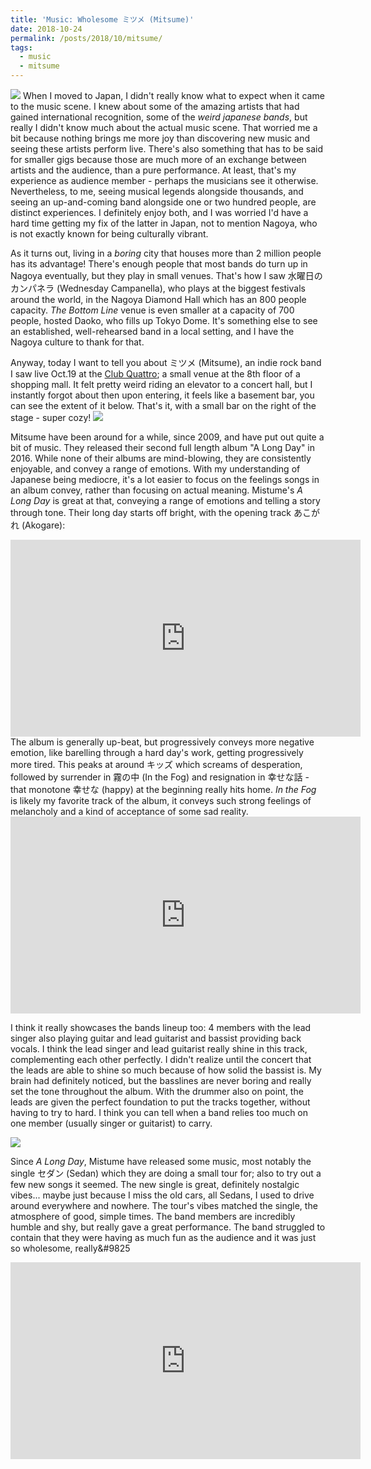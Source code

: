 ```yaml
---
title: 'Music: Wholesome ミツメ (Mitsume)'
date: 2018-10-24
permalink: /posts/2018/10/mitsume/
tags:
  - music
  - mitsume
---
```

<img src = "sedan_tour.jpg" />
When I moved to Japan, I didn't really know what to expect when it came to the music scene. I knew about some of the amazing artists that had gained international recognition, some of the <i>weird japanese bands</i>, but really I didn't know much about the actual music scene. That worried me a bit because nothing brings me more joy than discovering new music and seeing these artists perform live. There's also something that has to be said for smaller gigs because those are much more of an exchange between artists and the audience, than a pure performance. At least, that's my experience as audience member - perhaps the musicians see it otherwise. Nevertheless, to me, seeing musical legends alongside thousands, and seeing an up-and-coming band alongside one or two hundred people, are distinct experiences. I definitely enjoy both, and I was worried I'd have a hard time getting my fix of the latter in Japan, not to mention Nagoya, who is not exactly known for being culturally vibrant.

As it turns out, living in a <i>boring</i> city that houses more than 2 million people has its advantage! There's enough people that most bands do turn up in Nagoya eventually, but they play in small venues. That's how I saw 水曜日のカンパネラ (Wednesday Campanella), who plays at the biggest festivals around the world, in the Nagoya Diamond Hall which has an 800 people capacity. <i>The Bottom Line</i> venue is even smaller at a capacity of 700 people, hosted Daoko, who fills up Tokyo Dome. It's something else to see an established, well-rehearsed band in a local setting, and I have the Nagoya culture to thank for that.

Anyway, today I want to tell you about ミツメ (Mitsume), an indie rock band I saw live Oct.19 at the <a href="http://www.club-quattro.com/nagoya/floor/">Club Quattro</a>; a small venue at the 8th floor of a shopping mall. It felt pretty weird riding an elevator to a concert hall, but I instantly forgot about then upon entering, it feels like a basement bar, you can see the extent of it below. That's it, with a small bar on the right of the stage - super cozy!
<img src = "quattro_nagoya.jpg" />

Mitsume have been around for a while, since 2009, and have put out quite a bit of music. They released their second full length album "A Long Day" in 2016. While none of their albums are mind-blowing, they are consistently enjoyable, and convey a range of emotions. With my understanding of Japanese being mediocre, it's a lot easier to focus on the feelings songs in an album convey, rather than focusing on actual meaning. Mistume's <i>A Long Day</i> is great at that, conveying a range of emotions and telling a story through tone. Their long day starts off bright, with the opening track あこがれ (Akogare):
<iframe width="560" height="315" src="https://www.youtube.com/embed/53mOa0B3nN4" frameborder="0" allow="encrypted-media" allowfullscreen></iframe>
The album is generally up-beat, but progressively conveys more negative emotion, like barelling through a hard day's work, getting progressively more tired. This peaks at around キッズ which screams of desperation, followed by surrender in 霧の中 (In the Fog) and resignation in 幸せな話 - that monotone 幸せな (happy) at the beginning really hits home. <i>In the Fog</i> is likely my favorite track of the album, it conveys such strong feelings of melancholy and a kind of acceptance of some sad reality.

<iframe width="560" height="315" src="https://www.youtube-nocookie.com/embed/r87W2zgvA2Q" frameborder="0" allow="encrypted-media" allowfullscreen></iframe>

I think it really showcases the bands lineup too: 4 members with the lead singer also playing guitar and lead guitarist and bassist providing back vocals. I think the lead singer and lead guitarist really shine in this track, complementing each other perfectly. I didn't realize until the concert that the leads are able to shine so much because of how solid the bassist is. My brain had definitely noticed, but the basslines are never boring and really set the tone throughout the album. With the drummer also on point, the leads are given the perfect foundation to put the tracks together, without having to try to hard. I think you can tell when a band relies too much on one member (usually singer or guitarist) to carry.

<img src = "mistume_live.jpg" />

Since <i>A Long Day</i>, Mistume have released some music, most notably the single セダン (Sedan) which they are doing a small tour for; also to try out a few new songs it seemed. The new single is great, definitely nostalgic vibes... maybe just because I miss the old cars, all Sedans, I used to drive around everywhere and nowhere. The tour's vibes matched the single, the atmosphere of good, simple times. The band members are incredibly humble and shy, but really gave a great performance. The band struggled to contain that they were having as much fun as the audience and it was just so wholesome, really&#9825

<iframe width="560" height="315" src="https://www.youtube-nocookie.com/embed/bBBxhBRw7Nc" frameborder="0" allow="autoplay; encrypted-media" allowfullscreen></iframe>